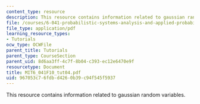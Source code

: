 ```yaml
---
content_type: resource
description: This resource contains information related to gaussian random variables.
file: /courses/6-041-probabilistic-systems-analysis-and-applied-probability-fall-2010/967053c76fdbd4260b39c94f545f5937_MIT6_041F10_tut04.pdf
file_type: application/pdf
learning_resource_types:
- Tutorials
ocw_type: OCWFile
parent_title: Tutorials
parent_type: CourseSection
parent_uid: 8d6aa3ff-4c7f-8b04-c393-ec12e6470e9f
resourcetype: Document
title: MIT6_041F10_tut04.pdf
uid: 967053c7-6fdb-d426-0b39-c94f545f5937
---
```

This resource contains information related to gaussian random variables.

